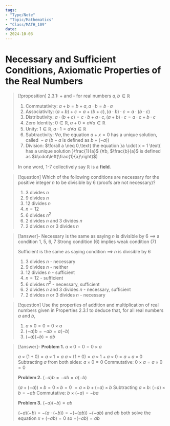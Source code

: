 ```yaml
---
tags:
- "Type/Note"
- "Topic/Mathematics"
- "Class/MATH_109"
date:
- 2024-10-03
---
```


# Necessary and Sufficient Conditions, Axiomatic Properties of the Real Numbers

> [!proposition] 2.3.1: + and - for real numbers
> $a,b\in \mathbb{R}$
> 1. Commutativity: $a+b=b+a, a\cdot b = b\cdot a$
> 2. Associativity: $(a+b)+c=a+(b+c), (a\cdot b)\cdot c = a\cdot (b\cdot c)$
> 3. Distributivity: $a\cdot(b+c) = c\cdot b + a\cdot c, (a+b)\cdot c = a\cdot c + b \cdot c$
> 4. Zero Identity: $0\in \mathbb{R}, a+0=a\forall a \in \mathbb{R}$
> 5. Unity: $1\in \mathbb{R}, a\cdot 1 = a \forall a \in \mathbb{R}$
> 6. Subtractivity: $\forall a, \text{the equation } a+x=0\text{ has a unique solution, called }-a$ ($b-a$ is defined as $b+(-a)$)
> 7. Division: $\forall a \neq 0,\text{ the equation }a \cdot x = 1 \text{ has a unique solution }\frac{1}{a}$ ($\forall b$, $\frac{b}{a}$ is defined as $b\cdot\left(\frac{1}{a}\right)$)
> 
> In one word, 1-7 collectively say $\mathbb{R}$ is a **field**.

> [!question] Which of the following conditions are necessary for the positive integer $n$ to be divisible by 6 (proofs are not necessary)?
> 1. 3 divides $n$
> 2. 9 divides $n$
> 3. 12 divides $n$
> 4. $n=12$
> 5. 6 divides $n^2$
> 6. 2 divides $n$ and 3 divides $n$
> 7. 2 divides $n$ or 3 divides $n$

> [!answer]-
> Necessary is the same as saying $n$ is divisible by 6 $\implies$ a condition
> 1, 5, 6, 7
> Strong condition (6) implies weak condition (7)
> 
> Sufficient is the same as saying condition $\implies$ $n$ is divisible by 6
> 1. 3 divides $n$ - necessary
> 2. 9 divides $n$ - neither
> 3. 12 divides $n$ - sufficient
> 4. $n=12$ - sufficient
> 5. 6 divides $n^2$ - necessary, sufficient
> 6. 2 divides $n$ and 3 divides $n$ - necessary, sufficient
> 7. 2 divides $n$ or 3 divides $n$ - necessary

> [!question] Use the properties of addition and multiplication of real numbers given in Properties 2.3.1 to deduce that, for all real numbers $a$ and $b$,
> 1. $a\times 0 = 0 = 0 \times a$
> 2. $(-a)b=-ab=a(-b)$
> 3. $(-a)(-b)=ab$

> [!answer]-
> **Problem 1.** $a\times 0 = 0 = 0\times a$
> 
> $a\times (1+0) = a\times 1= a$
> $a\times (1+0) = a\times 1 + a\times 0= a + a\times 0$
> Subtracting $a$ from both sides:
> $a\times 0 = 0$
> Commutative: $0\times a = a \times 0 = 0$
> 
> **Problem 2.** $(-a)b=-ab=a(-b)$
> 
> $(a+(-a))\times b = 0 \times b = 0$
> $=a\times b + (-a) \times b$
> Subtracting $a\times b$: $(-a)\times b = -ab$
> Commutative: $b\times(-a) = -ba$
> 
> **Problem 3.** $(-a)(-b)=ab$
> 
> $(-a)(-b) = -(a\cdot(-b)) = -(-(ab))$
> $-(-ab)$ and $ab$ both solve the equation $x+(-ab)=0$ so $-(-ab)=ab$
